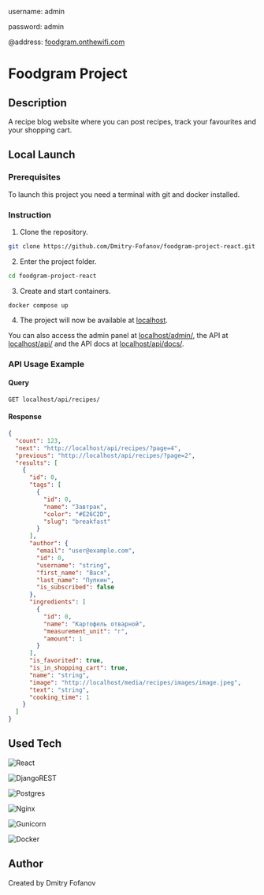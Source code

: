 username: admin

password: admin

@address: [foodgram.onthewifi.com](foodgram.onthewifi.com)

# Foodgram Project

## Description

A recipe blog website where you can post recipes, track your favourites and your shopping cart.

## Local Launch

### Prerequisites

To launch this project you need a terminal with git and docker installed.

### Instruction

1. Clone the repository.

```bash
git clone https://github.com/Dmitry-Fofanov/foodgram-project-react.git
```

2. Enter the project folder.

```bash
cd foodgram-project-react
```

3. Create and start containers.

```
docker compose up
```

4. The project will now be available at [localhost](localhost).

You can also access the admin panel at [localhost/admin/](localhost/admin/), the API at [localhost/api/](localhost/api/) and the API docs at [localhost/api/docs/](localhost/api/docs/).

### API Usage Example

#### Query

```http
GET localhost/api/recipes/
```

#### Response
```json
{
  "count": 123,
  "next": "http://localhost/api/recipes/?page=4",
  "previous": "http://localhost/api/recipes/?page=2",
  "results": [
    {
      "id": 0,
      "tags": [
        {
          "id": 0,
          "name": "Завтрак",
          "color": "#E26C2D",
          "slug": "breakfast"
        }
      ],
      "author": {
        "email": "user@example.com",
        "id": 0,
        "username": "string",
        "first_name": "Вася",
        "last_name": "Пупкин",
        "is_subscribed": false
      },
      "ingredients": [
        {
          "id": 0,
          "name": "Картофель отварной",
          "measurement_unit": "г",
          "amount": 1
        }
      ],
      "is_favorited": true,
      "is_in_shopping_cart": true,
      "name": "string",
      "image": "http://localhost/media/recipes/images/image.jpeg",
      "text": "string",
      "cooking_time": 1
    }
  ]
}
```

## Used Tech

![React](https://img.shields.io/badge/react-%2320232a.svg?style=for-the-badge&logo=react&logoColor=%2361DAFB)

![DjangoREST](https://img.shields.io/badge/DJANGO-REST-ff1709?style=for-the-badge&logo=django&logoColor=white&color=ff1709&labelColor=gray)

![Postgres](https://img.shields.io/badge/postgres-%23316192.svg?style=for-the-badge&logo=postgresql&logoColor=white)

![Nginx](https://img.shields.io/badge/nginx-%23009639.svg?style=for-the-badge&logo=nginx&logoColor=white)

![Gunicorn](https://img.shields.io/badge/gunicorn-%298729.svg?style=for-the-badge&logo=gunicorn&logoColor=white)

![Docker](https://img.shields.io/badge/docker-%230db7ed.svg?style=for-the-badge&logo=docker&logoColor=white)

## Author

Created by Dmitry Fofanov